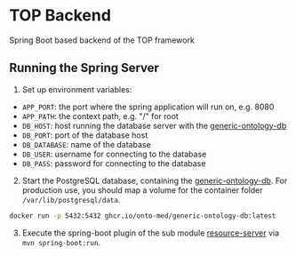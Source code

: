 # TOP Backend

Spring Boot based backend of the TOP framework

## Running the Spring Server

1. Set up environment variables:
* `APP_PORT`: the port where the spring application will run on, e.g. 8080
* `APP_PATH`: the context path, e.g. "/" for root
* `DB_HOST`: host running the database server with the [generic-ontology-db](https://github.com/Onto-Med/generic-ontology-db)
* `DB_PORT`: port of the database host
* `DB_DATABASE`: name of the database
* `DB_USER`: username for connecting to the database
* `DB_PASS`: password for connecting to the database

2. Start the PostgreSQL database, containing the [generic-ontology-db](https://github.com/Onto-Med/generic-ontology-db). For production use, you should map a volume for the container folder `/var/lib/postgresql/data`.
```sh
docker run -p 5432:5432 ghcr.io/onto-med/generic-ontology-db:latest
```
3. Execute the spring-boot plugin of the sub module [resource-server](resource-server) via `mvn spring-boot:run`.

